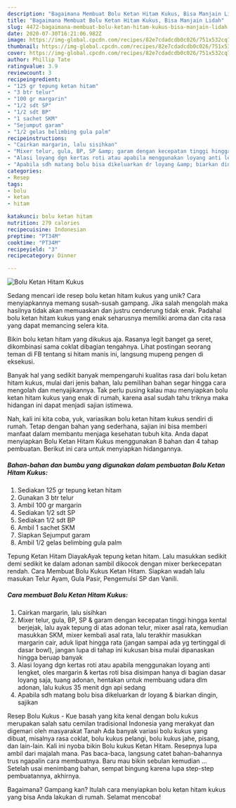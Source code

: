 ```yaml
---
description: "Bagaimana Membuat Bolu Ketan Hitam Kukus, Bisa Manjain Lidah"
title: "Bagaimana Membuat Bolu Ketan Hitam Kukus, Bisa Manjain Lidah"
slug: 4472-bagaimana-membuat-bolu-ketan-hitam-kukus-bisa-manjain-lidah
date: 2020-07-30T16:21:06.982Z
image: https://img-global.cpcdn.com/recipes/82e7cdadcdb0c026/751x532cq70/bolu-ketan-hitam-kukus-foto-resep-utama.jpg
thumbnail: https://img-global.cpcdn.com/recipes/82e7cdadcdb0c026/751x532cq70/bolu-ketan-hitam-kukus-foto-resep-utama.jpg
cover: https://img-global.cpcdn.com/recipes/82e7cdadcdb0c026/751x532cq70/bolu-ketan-hitam-kukus-foto-resep-utama.jpg
author: Phillip Tate
ratingvalue: 3.9
reviewcount: 3
recipeingredient:
- "125 gr tepung ketan hitam"
- "3 btr telur"
- "100 gr margarin"
- "1/2 sdt SP"
- "1/2 sdt BP"
- "1 sachet SKM"
- "Sejumput garam"
- "1/2 gelas belimbing gula palm"
recipeinstructions:
- "Cairkan margarin, lalu sisihkan"
- "Mixer telur, gula, BP, SP &amp; garam dengan kecepatan tinggi hingga kental berjejak, lalu ayak tepung di atas adonan telur, mixer asal rata, kemudian masukkan SKM, mixer kembali asal rata, lalu terakhir masukkan margarin cair, aduk lipat hingga rata (jangan sampai ada yg tertinggal di dasar bowl), jangan lupa di tahap ini kukusan bisa mulai dipanaskan hingga beruap banyak"
- "Alasi loyang dgn kertas roti atau apabila menggunakan loyang anti lengket, oles margarin &amp; kertas roti bisa disimpan hanya di bagian dasar loyang saja, tuang adonan, hentakan untuk membuang udara dlm adonan, lalu kukus 35 menit dgn api sedang"
- "Apabila sdh matang bolu bisa dikeluarkan dr loyang &amp; biarkan dingin, sajikan"
categories:
- Resep
tags:
- bolu
- ketan
- hitam

katakunci: bolu ketan hitam 
nutrition: 279 calories
recipecuisine: Indonesian
preptime: "PT34M"
cooktime: "PT34M"
recipeyield: "3"
recipecategory: Dinner

---
```



![Bolu Ketan Hitam Kukus](https://img-global.cpcdn.com/recipes/82e7cdadcdb0c026/751x532cq70/bolu-ketan-hitam-kukus-foto-resep-utama.jpg)

Sedang mencari ide resep bolu ketan hitam kukus yang unik? Cara menyiapkannya memang susah-susah gampang. Jika salah mengolah maka hasilnya tidak akan memuaskan dan justru cenderung tidak enak. Padahal bolu ketan hitam kukus yang enak seharusnya memiliki aroma dan cita rasa yang dapat memancing selera kita.

Bikin bolu ketan hitam yang dikukus aja. Rasanya legit banget ga seret, dikombinasi sama coklat dibagian tengahnya. Lihat postingan seorang teman di FB tentang si hitam manis ini, langsung mupeng pengen di eksekusi.

Banyak hal yang sedikit banyak mempengaruhi kualitas rasa dari bolu ketan hitam kukus, mulai dari jenis bahan, lalu pemilihan bahan segar hingga cara mengolah dan menyajikannya. Tak perlu pusing kalau mau menyiapkan bolu ketan hitam kukus yang enak di rumah, karena asal sudah tahu triknya maka hidangan ini dapat menjadi sajian istimewa.


Nah, kali ini kita coba, yuk, variasikan bolu ketan hitam kukus sendiri di rumah. Tetap dengan bahan yang sederhana, sajian ini bisa memberi manfaat dalam membantu menjaga kesehatan tubuh kita. Anda dapat menyiapkan Bolu Ketan Hitam Kukus menggunakan 8 bahan dan 4 tahap pembuatan. Berikut ini cara untuk menyiapkan hidangannya.

<!--inarticleads1-->

##### Bahan-bahan dan bumbu yang digunakan dalam pembuatan Bolu Ketan Hitam Kukus:

1. Sediakan 125 gr tepung ketan hitam
1. Gunakan 3 btr telur
1. Ambil 100 gr margarin
1. Sediakan 1/2 sdt SP
1. Sediakan 1/2 sdt BP
1. Ambil 1 sachet SKM
1. Siapkan Sejumput garam
1. Ambil 1/2 gelas belimbing gula palm


Tepung Ketan Hitam DiayakAyak tepung ketan hitam. Lalu masukkan sedikit demi sedikit ke dalam adonan sambil dikocok dengan mixer berkecepatan rendah. Cara Membuat Bolu Kukus Ketan Hitam. Siapkan wadah lalu masukan Telur Ayam, Gula Pasir, Pengemulsi SP dan Vanili. 

<!--inarticleads2-->

##### Cara membuat Bolu Ketan Hitam Kukus:

1. Cairkan margarin, lalu sisihkan
1. Mixer telur, gula, BP, SP &amp; garam dengan kecepatan tinggi hingga kental berjejak, lalu ayak tepung di atas adonan telur, mixer asal rata, kemudian masukkan SKM, mixer kembali asal rata, lalu terakhir masukkan margarin cair, aduk lipat hingga rata (jangan sampai ada yg tertinggal di dasar bowl), jangan lupa di tahap ini kukusan bisa mulai dipanaskan hingga beruap banyak
1. Alasi loyang dgn kertas roti atau apabila menggunakan loyang anti lengket, oles margarin &amp; kertas roti bisa disimpan hanya di bagian dasar loyang saja, tuang adonan, hentakan untuk membuang udara dlm adonan, lalu kukus 35 menit dgn api sedang
1. Apabila sdh matang bolu bisa dikeluarkan dr loyang &amp; biarkan dingin, sajikan


Resep Bolu Kukus - Kue basah yang kita kenal dengan bolu kukus merupakan salah satu cemilan tradisional Indonesia yang merakyat dan digemari oleh masyarakat Tanah Ada banyak variasi bolu kukus yang dibuat, misalnya rasa coklat, bolu kukus pelangi, bolu kukus jahe, pisang, dan lain-lain. Kali ini nyoba bikin Bolu kukus Ketan Hitam. Resepnya lupa ambil dari majalah mana. Pas baca-baca, langsung catet bahan-bahannya trus ngapalin cara membuatnya. Baru mau bikin sebulan kemudian … Setelah usai menimbang bahan, sempat bingung karena lupa step-step pembuatannya, akhirnya. 

Bagaimana? Gampang kan? Itulah cara menyiapkan bolu ketan hitam kukus yang bisa Anda lakukan di rumah. Selamat mencoba!
